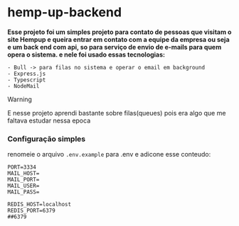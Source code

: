 # hemp-up-backend

**Esse projeto foi um simples projeto para contato de pessoas que visitam o site Hempup e queira entrar em contato com a equipe da empresa
ou seja e um back end com api, so para serviço de envio de e-mails para quem opera o sistema.
e nele foi usado essas tecnologias:**

```
- Bull -> para filas no sistema e operar o email em background
- Express.js
- Typescript
- NodeMail
```

> [!WARNING]
> E nesse projeto aprendi bastante sobre filas(queues) pois era algo que me faltava estudar nessa epoca
  
### Configuração simples

renomeie o arquivo ```.env.example``` para .env e adicone esse conteudo:

```
PORT=3334
MAIL_HOST=
MAIL_PORT=
MAIL_USER=
MAIL_PASS=

REDIS_HOST=localhost
REDIS_PORT=6379
##6379
```
